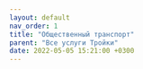 ```yaml
---
layout: default
nav_order: 1
title: "Общественный транспорт"
parent: "Все услуги Тройки"
date: 2022-05-05 15:21:00 +0300
---
```


